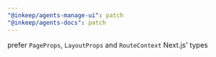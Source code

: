 ```yaml
---
"@inkeep/agents-manage-ui": patch
"@inkeep/agents-docs": patch
---
```


prefer `PageProps`, `LayoutProps` and `RouteContext` Next.js' types
